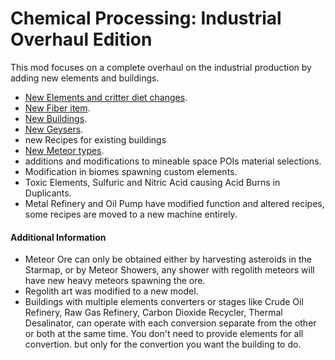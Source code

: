 # Chemical Processing: Industrial Overhaul Edition

This mod focuses on a complete overhaul on the industrial production by adding new elements and buildings.

- [New Elements and critter diet changes](./Elements).
- [New Fiber item](./Items).
- [New Buildings](./Buildings).
- [New Geysers](./Geysers).
- new Recipes for existing buildings
- [New Meteor types](./meteors).
- additions and modifications to mineable space POIs material selections.
- Modification in biomes spawning custom elements.
- Toxic Elements, Sulfuric and Nitric Acid causing Acid Burns in Duplicants.
- Metal Refinery and Oil Pump have modified function and altered recipes, some recipes are moved to a new machine entirely.

#### Additional Information

- Meteor Ore can only be obtained either by harvesting asteroids in the Starmap, or by Meteor Showers, any shower with regolith meteors will have new heavy meteors spawning the ore.
- Regolith art was modified to a new model.
- Buildings with multiple elements converters or stages like Crude Oil Refinery, Raw Gas Refinery, Carbon Dioxide Recycler, Thermal Desalinator, can operate with each conversion separate from the other or both at the same time. You don't need to provide elements for all convertion. but only for the convertion you want the building to do.
